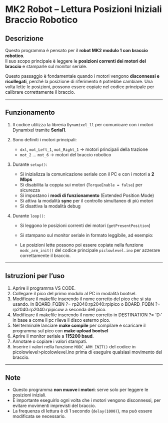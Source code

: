 # MK2 Robot – Lettura Posizioni Iniziali Braccio Robotico

## Descrizione

Questo programma è pensato per il **robot MK2 modulo 1 con braccio robotico**.  
Il suo scopo principale è leggere le **posizioni correnti dei motori del braccio** e stamparle sul monitor seriale.  

Questo passaggio è fondamentale quando i motori vengono **disconnessi e ricollegati**, perché la posizione di riferimento `0` potrebbe cambiare. Una volta lette le posizioni, possono essere copiate nel codice principale per calibrare correttamente il braccio.

---

## Funzionamento

1. Il codice utilizza la libreria `Dynamixel_ll` per comunicare con i motori Dynamixel tramite **Serial1**.  
2. Sono definiti i motori principali:
   - `dxl`, `mot_Left_1`, `mot_Right_1` → motori principali della trazione  
   - `mot_2` … `mot_6` → motori del braccio robotico  
3. Durante `setup()`:
   - Si inizializza la comunicazione seriale con il PC e con i motori a **2 Mbps**  
   - Si disabilita la coppia sui motori (`TorqueEnable = false`) per sicurezza  
   - Si impostano i **modi di funzionamento** (Extended Position Mode)  
   - Si attiva la modalità **sync** per il controllo simultaneo di più motori  
   - Si disattiva la modalità debug  

4. Durante `loop()`:
   - Si leggono le posizioni correnti dei motori (`getPresentPosition`)  
   - Si stampano sul monitor seriale in formato leggibile, ad esempio:
  

   - Le posizioni lette possono poi essere copiate nella funzione `modc_arm_init()` del codice principale `piclowlevel.ino` per azzerare correttamente il braccio.

---

## Istruzioni per l’uso

1. Aprire il programma VS CODE.  
2. Collegare il pico del primo modulo al PC in modalità bootsel.
3. Modificare il makefile inserendo il nome corretto del pico che si sta usando. In BOARD_FQBN ?= rp2040:rp2040:rpipico o BOARD_FQBN ?= rp2040:rp2040:rpipicow a seconda dell pico.
4. Modificare il makefile inserendo il nome corretto in DESTINATION ?=  'D:\' in base a come il pc rileva il disco esterno pico.
5. Nel terminale lanciare **make compile** per compilare e scaricare il programma sul pico con **make upload bootsel**
6. Aprire il monitor seriale a **115200 baud**.  
7. Annotare o copiare i valori stampati.  
8. Inserire i valori nella funzione `MODC_ARM_INIT()` del codice in picolowlevel>picolowlevel.ino prima di eseguire qualsiasi movimento del braccio.

---

## Note

- Questo programma **non muove i motori**: serve solo per leggere le posizioni iniziali.  
- È importante eseguirlo ogni volta che i motori vengono disconnessi, per evitare movimenti imprevisti del braccio.  
- La frequenza di lettura è di 1 secondo (`delay(1000)`), ma può essere modificata se necessario.


